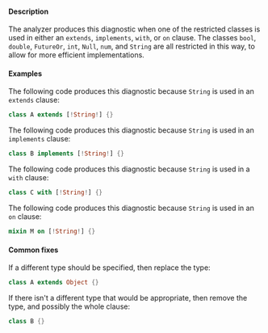 #### Description

The analyzer produces this diagnostic when one of the restricted classes is
used in either an `extends`, `implements`, `with`, or `on` clause. The
classes `bool`, `double`, `FutureOr`, `int`, `Null`, `num`, and `String`
are all restricted in this way, to allow for more efficient
implementations.

#### Examples

The following code produces this diagnostic because `String` is used in an
`extends` clause:

```dart
class A extends [!String!] {}
```

The following code produces this diagnostic because `String` is used in an
`implements` clause:

```dart
class B implements [!String!] {}
```

The following code produces this diagnostic because `String` is used in a
`with` clause:

```dart
class C with [!String!] {}
```

The following code produces this diagnostic because `String` is used in an
`on` clause:

```dart
mixin M on [!String!] {}
```

#### Common fixes

If a different type should be specified, then replace the type:

```dart
class A extends Object {}
```

If there isn't a different type that would be appropriate, then remove the
type, and possibly the whole clause:

```dart
class B {}
```